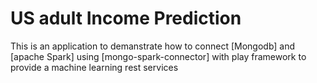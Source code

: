 US adult Income Prediction
===============================

This is an application to demanstrate how to connect [Mongodb] and [apache Spark] using [mongo-spark-connector] with play framework to provide a machine learning rest services

